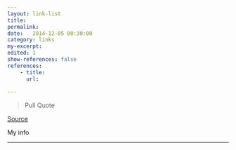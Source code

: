 ```yaml
---
layout: link-list
title:  
permalink: 
date:   2014-12-05 00:30:00
category: links
my-excerpt: 
edited: 1
show-references: false
references:
    - title: 
      url:  
    
---
```


> Pull Quote

[Source](url)

My info

<hr/>


